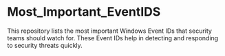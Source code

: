 # Most_Important_EventIDS
This repository lists the most important Windows Event IDs that security teams should watch for. These Event IDs help in detecting and responding to security threats quickly.
